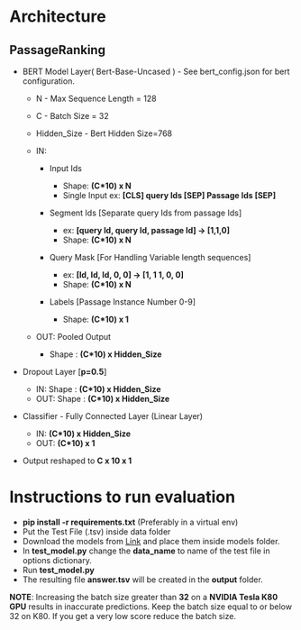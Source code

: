 # Architecture
## PassageRanking
* BERT Model Layer( Bert-Base-Uncased ) - See bert_config.json for bert configuration.
    * N - Max Sequence Length = 128
    * C - Batch Size = 32
    * Hidden_Size - Bert Hidden Size=768
    * IN:
        * Input Ids 
            * Shape: **(C*10) x N**
            * Single Input ex: **[CLS] query Ids [SEP] Passage Ids [SEP]**
        * Segment Ids [Separate query Ids from passage Ids]
 
            * ex: **[query Id, query Id, passage Id] -> [1,1,0]**
            * Shape: **(C*10) x N**

        * Query Mask [For Handling Variable length sequences]

            * ex: **[Id, Id, Id, 0, 0] -> [1, 1 1, 0, 0]**
            * Shape: **(C*10) x N**

        * Labels [Passage Instance Number 0-9]

            * Shape: **(C*10) x 1**

   * OUT: Pooled Output
        
        * Shape : **(C*10) x Hidden_Size**

* Dropout Layer [**p=0.5**]

    * IN: Shape : **(C*10) x Hidden_Size**
    * OUT: Shape : **(C*10) x Hidden_Size**

* Classifier - Fully Connected Layer (Linear Layer)

    * IN: **(C*10) x Hidden_Size** 
    * OUT: **(C*10) x 1**

* Output reshaped to **C x 10 x 1**


# Instructions to run evaluation
* **pip install -r requirements.txt** (Preferably in a virtual env)
* Put the Test File (.tsv) inside data folder
* Download the models from [Link](https://drive.google.com/open?id=1XsS_1zjRtR06XADG7xFNk_a6JDUtDrEv)
        and place them inside models folder.
* In **test_model.py** change the **data_name** to name of the test file in options dictionary.
* Run **test_model.py**
* The resulting file **answer.tsv** will be created in the **output** folder.

**NOTE**: Increasing the batch size greater than **32** on a **NVIDIA Tesla K80 GPU** results in inaccurate predictions. Keep the batch size equal to or below 32 on K80. If you get a very low score reduce the batch size.